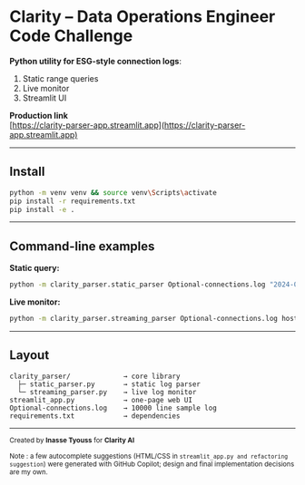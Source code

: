 # Clarity – Data Operations Engineer Code Challenge

**Python utility for ESG-style connection logs**:  
1. Static range queries  
2. Live monitor  
3. Streamlit UI

**Production link**  
[https://clarity-parser-app.streamlit.app](https://clarity-parser-app.streamlit.app)

---

## Install

```bash
python -m venv venv && source venv\Scripts\activate
pip install -r requirements.txt
pip install -e .
```

---

## Command-line examples

**Static query:**
```bash
python -m clarity_parser.static_parser Optional-connections.log "2024-01-01 00:00:00" "2024-12-31 23:59:59" host80
```

**Live monitor:**
```bash
python -m clarity_parser.streaming_parser Optional-connections.log host80
```

---

## Layout

```
clarity_parser/             → core library
  ├─ static_parser.py       → static log parser
  └─ streaming_parser.py    → live log monitor
streamlit_app.py            → one-page web UI
Optional-connections.log    → 10000 line sample log
requirements.txt            → dependencies
```

---

<sub>Created by <strong>Inasse Tyouss</strong> for <strong>Clarity AI</strong></sub>

<small>Note : a few autocomplete suggestions (HTML/CSS in `streamlit_app.py and refactoring suggestion`) were generated with GitHub Copilot; design and final implementation decisions are my own.</small>

